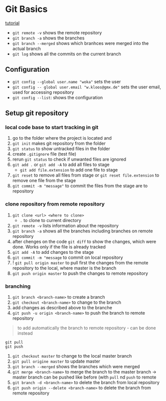 # Git Basics

[tutorial](https://www.youtube.com/watch?v=HVsySz-h9r4&t=4s)

- `git remote -v` shows the remote repository
- `git branch -a` shows the branches
- `git branch --merged`  shows which branhces were merged into the actual branch
- `git log` shows all the commits on the current branch

## Configuration

- `git config --global user.name "woka"` sets the user
- `git config -- global user.email "w.kloos@gmx.de"` sets the user email, used for accessing repository
- `git config --list`: shows the configuration

## Setup git repository

### local code base to start tracking in git

1. go to the folder where the project is located and
2. `git init` makes git repository from the folder
3. `git status` to show untracked files in the folder
4. create `.gitignore` file (test file)
5. rerun `git status` to check if unwanted files are ignored
6. `git add .` or `git add -A` to add all files to stage
    - `git add file.extension` to add one file to stage
7. `git reset` to remove all files from stage or `git reset file.extension` to remove one file from the stage
8. `git commit -m "message"` to commit the files from the stage are to repository

### clone repository from remote repository

1. `git clone <url> <where to clone>`
    - `.` to clone to current directory
2. `git remote -v` lists information about the repository
3. `git branch -a` shows all the branches including branches on remote repository
4. after chenges on the code `git diff` to show the changes, which were done. Works only if the file is already tracked
5. `git add -A` to add changes to the stage
6. `git commit -m "message` to commit on local repository
7. ! `git pull origin master` to pull first the changes from the remote repository to the local, where master is the branch
8. `git push origin master` to push the changes to remote repository

### branching

1. `git branch <branch-name>` to create a branch
2. `git checkout <branch-name>` to change to the branch
3. add changes as described above to the branche
4. `git push -u origin <branch-name>` to push the branch to remote repository

> to add automatically the branch to remote repository - can be done instead

```text
git pull
git push
```

1. `git checkout master` to change to the local master branch
2. `git pull origine master` to update master
3. `git branch --merged` shows the branches which were merged
4. `git merge <branch-name>` to merge the branch to the master branch -> master branch can be pushed like before (with `pull` nd `push` to remote
5. `git branch -d <branch-name>` to delete the branch from local repository
6. `git push origin --delete <branch-name>` to delete the branch from remote repository
